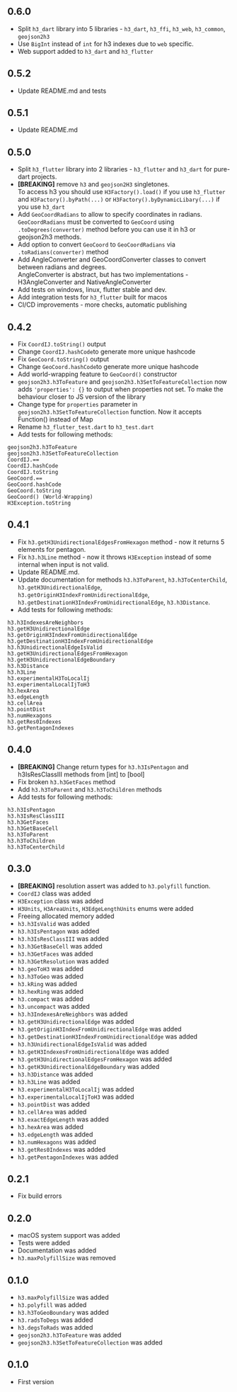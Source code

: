 ## 0.6.0
* Split `h3_dart` library into 5 libraries - `h3_dart`, `h3_ffi`, `h3_web`, `h3_common`, `geojson2h3`
* Use `BigInt` instead of `int` for h3 indexes due to `web` specific.
* Web support added to `h3_dart` and `h3_flutter`
## 0.5.2
* Update README.md and tests
## 0.5.1
* Update README.md

## 0.5.0
* Split `h3_flutter` library into 2 libraries - `h3_flutter` and `h3_dart` for pure-dart projects.
* **[BREAKING]** remove `h3` and `geojson2H3` singletones.  
  To access h3 you should use `H3Factory().load()` if you use `h3_flutter` and `H3Factory().byPath(...)` or `H3Factory().byDynamicLibary(...)` if you use `h3_dart`
* Add `GeoCoordRadians` to allow to specify coordinates in radians.  
  `GeoCoordRadians` must be converted to `GeoCoord` using `.toDegrees(converter)` method before you can use it in h3 or geojson2h3 methods.
* Add option to convert `GeoCoord` to `GeoCoordRadians` via `.toRadians(converter)` method
* Add AngleConverter and GeoCoordConverter classes to convert between radians and degrees.  
  AngleConverter is abstract, but has two implementations - H3AngleConverter and NativeAngleConverter
* Add tests on windows, linux, flutter stable and dev.
* Add integration tests for `h3_flutter` built for macos
* CI/CD improvements - more checks, automatic publishing

## 0.4.2
* Fix `CoordIJ.toString()` output
* Change `CoordIJ.hashCode`to generate more unique hashcode
* Fix `GeoCoord.toString()` output
* Change `GeoCoord.hashCode`to generate more unique hashcode
* Add world-wrapping feature to `GeoCoord()` constructor
* `geojson2h3.h3ToFeature` and `geojson2h3.h3SetToFeatureCollection` now adds `'properties': {}` to output when properties not set. To make the behaviour closer to JS version of the library
* Change type for `properties` parameter in `geojson2h3.h3SetToFeatureCollection` function. Now it accepts Function() instead of Map
* Rename `h3_flutter_test.dart` to `h3_test.dart`
* Add tests for following methods:
```
geojson2h3.h3ToFeature
geojson2h3.h3SetToFeatureCollection
CoordIJ.==
CoordIJ.hashCode
CoordIJ.toString
GeoCoord.==
GeoCoord.hashCode
GeoCoord.toString
GeoCoord() (World-Wrapping)
H3Exception.toString
```

## 0.4.1
* Fix `h3.getH3UnidirectionalEdgesFromHexagon` method - now it returns 5 elements for pentagon.
* Fix `h3.h3Line` method - now it throws `H3Exception` instead of some internal when input is not valid.
* Update README.md.
* Update documentation for methods `h3.h3ToParent`, `h3.h3ToCenterChild`, `h3.getH3UnidirectionalEdge`, `h3.getOriginH3IndexFromUnidirectionalEdge`, `h3.getDestinationH3IndexFromUnidirectionalEdge`, `h3.h3Distance`.
* Add tests for following methods:
```
h3.h3IndexesAreNeighbors
h3.getH3UnidirectionalEdge
h3.getOriginH3IndexFromUnidirectionalEdge
h3.getDestinationH3IndexFromUnidirectionalEdge
h3.h3UnidirectionalEdgeIsValid
h3.getH3UnidirectionalEdgesFromHexagon
h3.getH3UnidirectionalEdgeBoundary
h3.h3Distance
h3.h3Line
h3.experimentalH3ToLocalIj
h3.experimentalLocalIjToH3
h3.hexArea
h3.edgeLength
h3.cellArea
h3.pointDist
h3.numHexagons
h3.getRes0Indexes
h3.getPentagonIndexes
```

## 0.4.0
* **[BREAKING]** Change return types for `h3.h3IsPentagon` and h3IsResClassIII methods from [int] to [bool]
* Fix broken `h3.h3GetFaces` method
* Add `h3.h3ToParent` and `h3.h3ToChildren` methods
* Add tests for following methods:
```
h3.h3IsPentagon
h3.h3IsResClassIII
h3.h3GetFaces
h3.h3GetBaseCell
h3.h3ToParent
h3.h3ToChildren
h3.h3ToCenterChild
```

## 0.3.0
* **[BREAKING]** resolution assert was added to `h3.polyfill` function.
* `CoordIJ` class was added
* `H3Exception` class was added
* `H3Units`, `H3AreaUnits`, `H3EdgeLengthUnits` enums were added
* Freeing allocated memory added
* `h3.h3IsValid` was added
* `h3.h3IsPentagon` was added
* `h3.h3IsResClassIII` was added
* `h3.h3GetBaseCell` was added
* `h3.h3GetFaces` was added
* `h3.h3GetResolution` was added
* `h3.geoToH3` was added
* `h3.h3ToGeo` was added
* `h3.kRing` was added
* `h3.hexRing` was added
* `h3.compact` was added
* `h3.uncompact` was added
* `h3.h3IndexesAreNeighbors` was added
* `h3.getH3UnidirectionalEdge` was added
* `h3.getOriginH3IndexFromUnidirectionalEdge` was added
* `h3.getDestinationH3IndexFromUnidirectionalEdge` was added
* `h3.h3UnidirectionalEdgeIsValid` was added
* `h3.getH3IndexesFromUnidirectionalEdge` was added
* `h3.getH3UnidirectionalEdgesFromHexagon` was added
* `h3.getH3UnidirectionalEdgeBoundary` was added
* `h3.h3Distance` was added
* `h3.h3Line` was added
* `h3.experimentalH3ToLocalIj` was added
* `h3.experimentalLocalIjToH3` was added
* `h3.pointDist` was added
* `h3.cellArea` was added
* `h3.exactEdgeLength` was added
* `h3.hexArea` was added
* `h3.edgeLength` was added
* `h3.numHexagons` was added
* `h3.getRes0Indexes` was added
* `h3.getPentagonIndexes` was added


## 0.2.1

* Fix build errors

## 0.2.0

* macOS system support was added
* Tests were added
* Documentation was added
* `h3.maxPolyfillSize` was removed
## 0.1.0

* `h3.maxPolyfillSize` was added
* `h3.polyfill` was added
* `h3.h3ToGeoBoundary` was added
* `h3.radsToDegs` was added
* `h3.degsToRads` was added
* `geojson2h3.h3ToFeature` was added
* `geojson2h3.h3SetToFeatureCollection` was added

## 0.1.0

* First version
